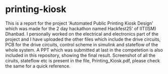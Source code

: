 # printing-kiosk
This is a report for the project 'Automated Public Printing Kiosk Design' which was made for the 2 day hackathon named Hackfest25' of IIT(ISM) Dhanbad. I personally worked on the electrical and electronics part of the project and I have uploaded the other files which include the drive circuits, PCB for the drive circuits, control scheme in simulink and stateflow of the whole system. A PPT which was submitted at last in the competetion is also included in this repository, showing the final result. Screenshot of all the ciruits, stateflow etc is present in the file, Printing_Kiosk.pdf, please check the same for a quick reference.
